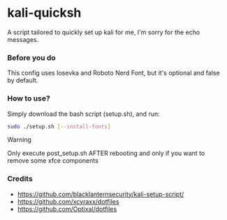 # kali-quicksh

A script tailored to quickly set up kali for me, I'm sorry for the echo messages.

### Before you do

This config uses Iosevka and Roboto Nerd Font, but it's optional and false by default.

### How to use?

Simply download the bash script (setup.sh), and run:

```bash
sudo ./setup.sh [--install-fonts]
```

> [!WARNING]
> Only execute post_setup.sh AFTER rebooting and only if you want to remove some xfce components

### Credits

- https://github.com/blacklanternsecurity/kali-setup-script/
- https://github.com/xcyraxx/dotfiles
- https://github.com/Optixal/dotfiles
